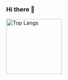 ### Hi there 👋
<p align="left">
  <img alt="Top Langs" height="150px" src="https://github-readme-stats.vercel.app/api/top-langs/?username=yongikim&show_icons=true" />
  <!--img alt="github stats" height="150px" src="https://github-readme-stats.vercel.app/api?username=yongikim&show_icons=true" /-->
</p>

<!--
**yongikim/yongikim** is a ✨ _special_ ✨ repository because its `README.md` (this file) appears on your GitHub profile.

Here are some ideas to get you started:

- 🔭 I’m currently working on ...
- 🌱 I’m currently learning ...
- 👯 I’m looking to collaborate on ...
- 🤔 I’m looking for help with ...
- 💬 Ask me about ...
- 📫 How to reach me: ...
- 😄 Pronouns: ...
- ⚡ Fun fact: ...
-->
